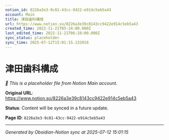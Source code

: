 ```yaml
---
notion_id: 8226a3e3-9c81-43cc-9422-e914c5eb5a43
account: Main
title: 津田歯科構成
url: https://www.notion.so/8226a3e39c8143cc9422e914c5eb5a43
created_time: 2022-11-21T05:24:00.000Z
last_edited_time: 2022-11-21T06:28:00.000Z
sync_status: placeholder
sync_time: 2025-07-12T15:01:15.132018
---
```


# 津田歯科構成

*🔄 This is a placeholder file from Notion Main account.*

**Original URL**: https://www.notion.so/8226a3e39c8143cc9422e914c5eb5a43

**Status**: Content will be synced in a future update.

**Page ID**: `8226a3e3-9c81-43cc-9422-e914c5eb5a43`

---

*Generated by Obsidian-Notion sync at 2025-07-12 15:01:15*
